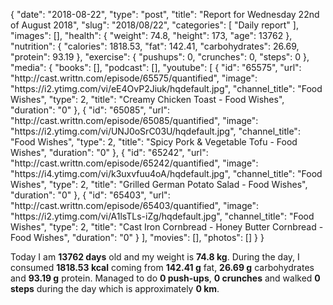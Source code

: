 {
    "date": "2018-08-22",
    "type": "post",
    "title": "Report for Wednesday 22nd of August 2018",
    "slug": "2018\/08\/22",
    "categories": [
        "Daily report"
    ],
    "images": [],
    "health": {
        "weight": 74.8,
        "height": 173,
        "age": 13762
    },
    "nutrition": {
        "calories": 1818.53,
        "fat": 142.41,
        "carbohydrates": 26.69,
        "protein": 93.19
    },
    "exercise": {
        "pushups": 0,
        "crunches": 0,
        "steps": 0
    },
    "media": {
        "books": [],
        "podcast": [],
        "youtube": [
            {
                "id": "65575",
                "url": "http:\/\/cast.writtn.com\/episode\/65575\/quantified",
                "image": "https:\/\/i2.ytimg.com\/vi\/eE4OvP2Jiuk\/hqdefault.jpg",
                "channel_title": "Food Wishes",
                "type": 2,
                "title": "Creamy Chicken Toast - Food Wishes",
                "duration": "0"
            },
            {
                "id": "65085",
                "url": "http:\/\/cast.writtn.com\/episode\/65085\/quantified",
                "image": "https:\/\/i2.ytimg.com\/vi\/UNJ0oSrC03U\/hqdefault.jpg",
                "channel_title": "Food Wishes",
                "type": 2,
                "title": "Spicy Pork & Vegetable Tofu - Food Wishes",
                "duration": "0"
            },
            {
                "id": "65242",
                "url": "http:\/\/cast.writtn.com\/episode\/65242\/quantified",
                "image": "https:\/\/i4.ytimg.com\/vi\/k3uxvfuu4oA\/hqdefault.jpg",
                "channel_title": "Food Wishes",
                "type": 2,
                "title": "Grilled German Potato Salad - Food Wishes",
                "duration": "0"
            },
            {
                "id": "65403",
                "url": "http:\/\/cast.writtn.com\/episode\/65403\/quantified",
                "image": "https:\/\/i2.ytimg.com\/vi\/A1lsTLs-iZg\/hqdefault.jpg",
                "channel_title": "Food Wishes",
                "type": 2,
                "title": "Cast Iron Cornbread - Honey Butter Cornbread - Food Wishes",
                "duration": "0"
            }
        ],
        "movies": [],
        "photos": []
    }
}

Today I am <strong>13762 days</strong> old and my weight is <strong>74.8 kg</strong>. During the day, I consumed <strong>1818.53 kcal</strong> coming from <strong>142.41 g</strong> fat, <strong>26.69 g</strong> carbohydrates and <strong>93.19 g</strong> protein. Managed to do <strong>0 push-ups</strong>, <strong>0 crunches</strong> and walked <strong>0 steps</strong> during the day which is approximately <strong>0 km</strong>.